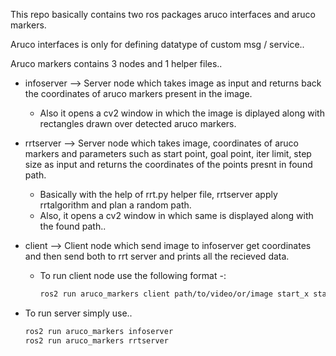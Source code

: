This repo basically contains two ros packages aruco interfaces and aruco markers. 

Aruco interfaces is only for defining datatype of custom msg / service..

Aruco markers contains 3 nodes and 1 helper files..

  - infoserver --> Server node which takes image as input and returns back the coordinates of aruco markers present in the image.
    -  Also it opens a cv2 window in which the image is diplayed along with rectangles drawn over detected aruco markers.
   
  - rrtserver --> Server node which takes image, coordinates of aruco markers and parameters such as start point, goal point, iter limit, step size as input
    and returns the coordinates of the points presnt in found path.
      - Basically with the help of rrt.py helper file, rrtserver apply rrtalgorithm and plan a random path.
      - Also, it opens a cv2 window in which same is displayed along with the found path..
   
  - client --> Client node which send image to infoserver get coordinates and then send both to rrt server and prints all the recieved data.
    - To run client node use the following format -:
      ```bash
      ros2 run aruco_markers client path/to/video/or/image start_x start_y end_x end_y

  - To run server simply use..
    ```bash
    ros2 run aruco_markers infoserver
    ros2 run aruco_markers rrtserver
    
